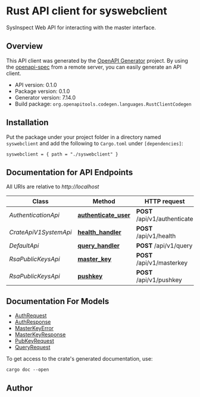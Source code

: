 # Rust API client for syswebclient

SysInspect Web API for interacting with the master interface.


## Overview

This API client was generated by the [OpenAPI Generator](https://openapi-generator.tech) project.  By using the [openapi-spec](https://openapis.org) from a remote server, you can easily generate an API client.

- API version: 0.1.0
- Package version: 0.1.0
- Generator version: 7.14.0
- Build package: `org.openapitools.codegen.languages.RustClientCodegen`

## Installation

Put the package under your project folder in a directory named `syswebclient` and add the following to `Cargo.toml` under `[dependencies]`:

```
syswebclient = { path = "./syswebclient" }
```

## Documentation for API Endpoints

All URIs are relative to *http://localhost*

Class | Method | HTTP request | Description
------------ | ------------- | ------------- | -------------
*AuthenticationApi* | [**authenticate_user**](docs/AuthenticationApi.md#authenticate_user) | **POST** /api/v1/authenticate | 
*CrateApiV1SystemApi* | [**health_handler**](docs/CrateApiV1SystemApi.md#health_handler) | **POST** /api/v1/health | 
*DefaultApi* | [**query_handler**](docs/DefaultApi.md#query_handler) | **POST** /api/v1/query | 
*RsaPublicKeysApi* | [**master_key**](docs/RsaPublicKeysApi.md#master_key) | **POST** /api/v1/masterkey | 
*RsaPublicKeysApi* | [**pushkey**](docs/RsaPublicKeysApi.md#pushkey) | **POST** /api/v1/pushkey | 


## Documentation For Models

 - [AuthRequest](docs/AuthRequest.md)
 - [AuthResponse](docs/AuthResponse.md)
 - [MasterKeyError](docs/MasterKeyError.md)
 - [MasterKeyResponse](docs/MasterKeyResponse.md)
 - [PubKeyRequest](docs/PubKeyRequest.md)
 - [QueryRequest](docs/QueryRequest.md)


To get access to the crate's generated documentation, use:

```
cargo doc --open
```

## Author



